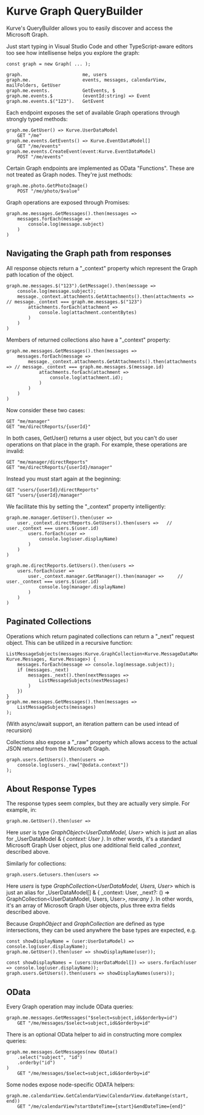 # Kurve Graph QueryBuilder

Kurve's QueryBuilder allows you to easily discover and access the Microsoft Graph.

Just start typing in Visual Studio Code and other TypeScript-aware editors too see how intellisense helps you explore the graph:

    const graph = new Graph( ... ); 

    graph.                      me, users
    graph.me.                   events, messages, calendarView, mailFolders, GetUser
    graph.me.events.            GetEvents, $
    graph.me.events.$           (eventId:string) => Event
    graph.me.events.$("123").   GetEvent

Each endpoint exposes the set of available Graph operations through strongly typed methods:

    graph.me.GetUser() => Kurve.UserDataModel
        GET "/me"
    graph.me.events.GetEvents() => Kurve.EventDataModel[]
        GET "/me/events"
    graph.me.events.CreateEvent(event:Kurve.EventDataModel)
        POST "/me/events"

Certain Graph endpoints are implemented as OData "Functions". These are not treated as Graph nodes. They're just methods: 

    graph.me.photo.GetPhotoImage()
        POST "/me/photo/$value"

Graph operations are exposed through Promises:

    graph.me.messages.GetMessages().then(messages =>
        messages.forEach(message =>
            console.log(message.subject)
        )
    )

## Navigating the Graph path from responses

All response objects return a "_context" property which represent the Graph path location of the object. 

    graph.me.messages.$("123").GetMessage().then(message =>
        console.log(message.subject);
        message._context.attachments.GetAttachments().then(attachments => // message._context === graph.me.messages.$("123")
            attachments.forEach(attachment => 
                console.log(attachment.contentBytes)
            )
        )
    )

Members of returned collections also have a "_context" property:

    graph.me.messages.GetMessages().then(messages =>
        messages.forEach(message =>
            message._context.attachments.GetAttachments().then(attachments => // message._context === graph.me.messages.$(message.id)
                attachments.forEach(attachment =>
                    console.log(attachment.id);
                )
            )
        )
    )

Now consider these two cases:

    GET "me/manager"
    GET "me/directReports/{userId}"
    
In both cases, GetUser() returns a user object, but you can't do user operations on that place in the graph.
For example, these operations are invalid:

    GET "me/manager/directReports"
    GET "me/directReports/{userId}/manager"
    
Instead you must start again at the beginning:

    GET "users/{userId}/directReports"
    GET "users/{userId}/manager"
    
We facilitate this by setting the "_context" property intelligently: 

    graph.me.manager.GetUser().then(user =>
        user._context.directReports.GetUsers().then(users =>   // user._context === users.$(user.id)
            users.forEach(user =>
                console.log(user.displayName)
            )
        )
    )

    graph.me.directReports.GetUsers().then(users =>
        users.forEach(user =>
            user._context.manager.GetManager().then(manager =>     // user._context === users.$(user.id)
                console.log(manager.displayName)
            )
        )
    )

## Paginated Collections

Operations which return paginated collections can return a "_next" request object. This can be utilized in a recursive function:

    ListMessageSubjects(messages:Kurve.GraphCollection<Kurve.MessageDataModel, Kurve.Messages, Kurve.Message>) {
        messages.forEach(message => console.log(message.subject));
        if (messages._next)
            messages._next().then(nextMessages =>
                ListMessageSubjects(nextMessages)
            )
        })
    }
    graph.me.messages.GetMessages().then(messages =>
        ListMessageSubjects(messages)
    );
    
(With async/await support, an iteration pattern can be used intead of recursion)

Collections also expose a "_raw" property which allows access to the actual JSON returned from the Microsoft Graph.

    graph.users.GetUsers().then(users =>
        console.log(users._raw["@odata.context"])
    ); 

## About Response Types

The response types seem complex, but they are actually very simple. For example, in:

    graph.me.GetUser().then(user =>

Here _user_ is type _GraphObject&lt;UserDataModel, User>_ which is just an alias for _UserDataModel & { _context: User }_. In other words, it's a standard Microsoft Graph User object, plus one additional field called __context_, described above.

Similarly for collections:

    graph.users.Getusers.then(users =>

Here _users_ is type _GraphCollection&lt;UserDataModel, Users, User>_ which is just an alias for _UserDataModel[] & { _context: User, _next?: () => GraphCollection&lt;UserDataModel, Users, User>, _raw:any }_. In other words, it's an array of Microsoft Graph User objects, plus three extra fields described above.

Because _GraphObject_ and _GraphCollection_ are defined as type intersections, they can be used anywhere the base types are expected, e.g.

    const showDisplayName = (user:UserDataModel) => console.log(user.displayName);
    graph.me.GetUser().then(user => showDisplayName(user));
    
    const showDisplayNames = (users:UserDataModel[]) => users.forEach(user => console.log(user.displayName));
    graph.users.GetUsers().then(users => showDisplayNames(users));

## OData

Every Graph operation may include OData queries:

    graph.me.messages.GetMessages("$select=subject,id&$orderby=id")
        GET "/me/messages/$select=subject,id&$orderby=id"

There is an optional OData helper to aid in constructing more complex queries:

    graph.me.messages.GetMessages(new OData()
        .select("subject", "id")
        .orderby("id")
    )
        GET "/me/messages/$select=subject,id&$orderby=id"

Some nodes expose node-specific ODATA helpers: 

    graph.me.calendarView.GetCalendarView(CalendarView.dateRange(start, end))
        GET "/me/calendarView?startDateTime={start}&endDateTime={end}"
